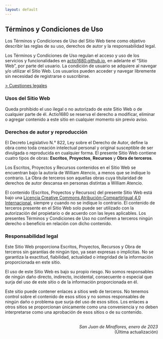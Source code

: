 ```yaml
---
layout: default
---
```

## Términos y Condiciones de Uso
Los Términos y Condiciones de Uso del Sitio Web tiene como objetivo describir las reglas de su uso, derechos de autor y  la responsabilidad legal. 

Los Términos y Condiciones de Uso regulan el acceso y uso de los servicios y funcionalidades en [actio1680.github.io](https://actio1680.github.io/), en adelante el “Sitio Web”, por parte del usuario. La condición de usuario se adquiere al navegar y/o utilizar el Sitio Web. Los usuarios pueden acceder y navegar libremente sin necesidad de registrarse o suscribirse.

[> Cuestiones legales](/legal.md)

### Usos del Sitio Web
Queda prohibido el uso ilegal o no autorizado de este Sitio Web o de cualquier parte de él. Actio1680 se reserva el derecho a modificar, eliminar o agregar contenido a este sitio en cualquier momento sin previo aviso.

### Derechos de autor y reproducción
El Decreto Legislativo N.° 822, Ley sobre el Derecho de Autor, define la obra como toda creación intelectual personal y original susceptible de ser divulgada o reproducida en cualquier forma. El presente Sitio Web contiene cuatro tipos de obras: **Escritos**, **Proyectos**, **Recursos** y **Obra de terceros**. 

Los Escritos, Proyectos y Recursos contenidos en el Sitio Web se encuentran bajo la autoría de William Atencio, a menos que se indique lo contrario. La Obra de terceros son aquellas obras cuya titularidad de derechos de autor descansa en personas distintas a William Atencio.  

El contenido (Escritos, Proyectos y Recursos) del presente Sitio Web está bajo una <a rel="license" href="https://creativecommons.org/licenses/by-sa/4.0/deed.es">Licencia Creative Commons Atribución-CompartirIgual 4.0 Internacional</a>, siempre y cuando no se indique lo contrario. El contenido de terceros presente en el Sitio Web solo puede ser utilizado con la autorización del propietario o de acuerdo con las leyes aplicables. Los presentes Términos y Condiciones de Uso no confieren a terceros ningún derecho o beneficio en relación con dicho contenido.

### Responsabilidad legal 
Este Sitio Web proporciona Escritos, Proyectos, Recursos y Obra de terceros sin garantías de ningún tipo, ya sean expresas o implícitas. No se garantiza la exactitud, fiabilidad, actualidad o integridad de la información proporcionada en este sitio.

El uso de este Sitio Web es bajo su propio riesgo. No somos responsables de ningún daño directo, indirecto, incidental, consecuente o especial que surja del uso de este sitio o de la información proporcionada en él.

Este sitio puede contener enlaces a sitios web de terceros. No tenemos control sobre el contenido de esos sitios y no somos responsables de ningún daño o problema que surja del uso de esos sitios. Los enlaces a otros sitios se proporcionan únicamente como una conveniencia y no deben interpretarse como una aprobación de esos sitios o de su contenido.


<br>
<div align="right">
<i>San Juan de Miraflores, enero de 2023</i><br>
(Última actualización)
</div>
<br>
